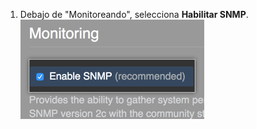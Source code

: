 1. Debajo de "Monitoreando", selecciona **Habilitar SNMP**. ![Botón para habilitar SNMP](/assets/images/enterprise/management-console/enable-snmp.png)
